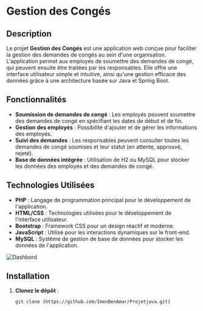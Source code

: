 
# Gestion des Congés

## Description

Le projet **Gestion des Congés** est une application web conçue pour faciliter la gestion des demandes de congés au sein d'une organisation. L'application permet aux employés de soumettre des demandes de congé, qui peuvent ensuite être traitées par les responsables. Elle offre une interface utilisateur simple et intuitive, ainsi qu'une gestion efficace des données grâce à une architecture basée sur Java et Spring Boot.

## Fonctionnalités

- **Soumission de demandes de congé** : Les employés peuvent soumettre des demandes de congé en spécifiant les dates de début et de fin.
- **Gestion des employés** : Possibilité d'ajouter et de gérer les informations des employés.
- **Suivi des demandes** : Les responsables peuvent consulter toutes les demandes de congé soumises et leur statut (en attente, approuvé, rejeté).
- **Base de données intégrée** : Utilisation de H2 ou MySQL pour stocker les données des employés et des demandes de congé.

## Technologies Utilisées

- **PHP** : Langage de programmation principal pour le développement de l'application.
- **HTML/CSS** : Technologies utilisées pour le développement de l'interface utilisateur.
- **Bootstrap** : Framework CSS pour un design réactif et moderne.
- **JavaScript** : Utilisé pour les interactions dynamiques sur le front-end.
- **MySQL** : Système de gestion de base de données pour stocker les données de l'application.

![Dashbord](https://drive.google.com/uc?export=view&id=1zWSNx6LhXNgOPS18gupJoAQnwQ-WFq2u)


## Installation

1. **Clonez le dépôt** :
   ```bash
   git clone (https://github.com/ImenBenAmar/Projetjava.git)
